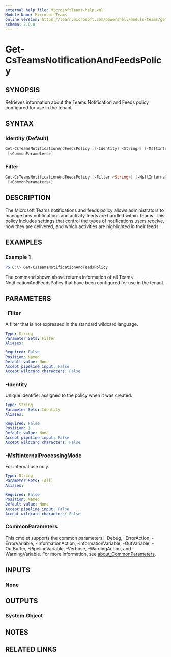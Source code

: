 ```yaml
---
external help file: MicrosoftTeams-help.xml
Module Name: MicrosoftTeams
online version: https://learn.microsoft.com/powershell/module/teams/get-csteamsnotificationandfeedspolicy
schema: 2.0.0
---
```


# Get-CsTeamsNotificationAndFeedsPolicy

## SYNOPSIS
Retrieves information about the Teams Notification and Feeds policy configured for use in the tenant.

## SYNTAX

### Identity (Default)
```powershell
Get-CsTeamsNotificationAndFeedsPolicy [[-Identity] <String>] [-MsftInternalProcessingMode <String>]
 [<CommonParameters>]
```

### Filter
```powershell
Get-CsTeamsNotificationAndFeedsPolicy [-Filter <String>] [-MsftInternalProcessingMode <String>]
 [<CommonParameters>]
```

## DESCRIPTION
The Microsoft Teams notifications and feeds policy allows administrators to manage how notifications and activity feeds are handled within Teams. This policy includes settings that control the types of notifications users receive, how they are delivered, and which activities are highlighted in their feeds.

## EXAMPLES

### Example 1
```powershell
PS C:\> Get-CsTeamsNotificationAndFeedsPolicy
```

The command shown above returns information of all Teams NotificationAndFeedsPolicy that have been configured for use in the tenant.

## PARAMETERS

### -Filter
A filter that is not expressed in the standard wildcard language.

```yaml
Type: String
Parameter Sets: Filter
Aliases:

Required: False
Position: Named
Default value: None
Accept pipeline input: False
Accept wildcard characters: False
```

### -Identity
Unique identifier assigned to the policy when it was created.

```yaml
Type: String
Parameter Sets: Identity
Aliases:

Required: False
Position: 1
Default value: None
Accept pipeline input: False
Accept wildcard characters: False
```

### -MsftInternalProcessingMode
For internal use only.

```yaml
Type: String
Parameter Sets: (All)
Aliases:

Required: False
Position: Named
Default value: None
Accept pipeline input: False
Accept wildcard characters: False
```

### CommonParameters
This cmdlet supports the common parameters: -Debug, -ErrorAction, -ErrorVariable, -InformationAction, -InformationVariable, -OutVariable, -OutBuffer, -PipelineVariable, -Verbose, -WarningAction, and -WarningVariable. For more information, see [about_CommonParameters](http://go.microsoft.com/fwlink/?LinkID=113216).

## INPUTS

### None

## OUTPUTS

### System.Object

## NOTES

## RELATED LINKS
